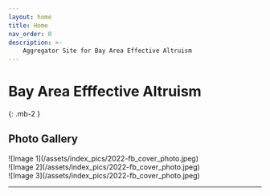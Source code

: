 ```yaml
---
layout: home
title: Home
nav_order: 0
description: >-
    Aggregator Site for Bay Area Effective Altruism
---
```

<!-- <div class="parallax-window" data-parallax="scroll" data-image-src="/assets/background.png" data-speed="0.1">/div> -->
# Bay Area Efffective Altruism
{: .mb-2 }

<section class="image-gallery">
  <div class="container">
    <h2>Photo Gallery</h2>
    <div class="gallery">
      <div class="gallery-item">
        ![Image 1](/assets/index_pics/2022-fb_cover_photo.jpeg)
      </div>
      <div class="gallery-item">
        ![Image 2](/assets/index_pics/2022-fb_cover_photo.jpeg)
      </div>
      <div class="gallery-item">
        ![Image 3](/assets/index_pics/2022-fb_cover_photo.jpeg)
      </div>
    </div>
  </div>
</section>



<hr>

<!-- {% if site.announcements %}
{{ site.announcements.last }}
<a href="{{ site.baseurl }}/announcements" class="btn btn-outline fs-3">
  All Announcements
</a>
{% endif %} -->

<!-- 
# Modules

{% for module in site.modules %}
{{ module }}
{% endfor %} -->
